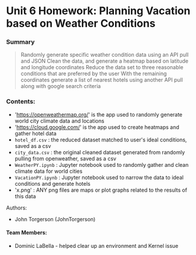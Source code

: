# Unit 6 Homework: Planning Vacation based on Weather Conditions

### Summary

>Randomly generate specific weather condition data using an API pull and JSON
Clean the data, and generate a heatmap based on latitude and longitude coordinates
Reduce the data set to three reasonable conditions that are preferred by the user
With the remaining coordinates generate a list of nearest hotels using another API pull along with google search criteria

### Contents:
* 'https://openweathermap.org/' is the app used to randomly generate world city climate data and locations
* 'https://cloud.google.com/' is the app used to create heatmaps and gather hotel data
* `hotel_df.csv` : the reduced dataset matched to user's ideal conditions, saved as a csv
* `city_data.csv` : the original cleaned dataset generated from randomly pulling from openweather, saved as a csv
* `WeatherPY.ipynb` : Jupyter notebook used to randomly gather and clean climate data for world cities
* `VacationPY.ipynb` : Jupyter notebook used to narrow the data to ideal conditions and generate hotels
* 'x.png' : ANY png files are maps or plot graphs related to the results of this data 
 
Authors:
* John Torgerson (JohnTorgerson) 

#### Team Members:
* Dominic LaBella - helped clear up an environment and Kernel issue


